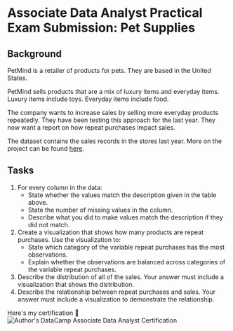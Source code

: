 # Associate Data Analyst Practical Exam Submission: Pet Supplies

## Background

PetMind is a retailer of products for pets. They are based in the United States.

PetMind sells products that are a mix of luxury items and everyday items. Luxury items include toys. Everyday items include food.

The company wants to increase sales by selling more everyday products repeatedly. They have been testing this approach for the last year. They now want a report on how repeat purchases impact sales.

The dataset contains the sales records in the stores last year. More on the project can be found [here](https://github.com/adeolaosibajo/datacamp-associate-certification/blob/c28a50e3183db5a2a69efac2812eabdfac4c5506/DataCamp_Certification_Exam-Practical%2B-%2BDAA%2B-%2BPet%2BSupplies%2B-%2B2212.pdf).

## Tasks

1. For every column in the data:
    - State whether the values match the description given in the table above.
    - State the number of missing values in the column.
    - Describe what you did to make values match the description if they did not match.
2. Create a visualization that shows how many products are repeat purchases. Use the visualization to:
    - State which category of the variable repeat purchases has the most observations.
    - Explain whether the observations are balanced across categories of the variable repeat purchases.
3. Describe the distribution of all of the sales. Your answer must include a visualization that shows the distribution.
4. Describe the relationship between repeat purchases and sales. Your answer must include a visualization to demonstrate the relationship.



Here's my certification 🙂
![Author's DataCamp Associate Data Analyst Certification](https://github.com/adeolaosibajo/datacamp-associate-certification/blob/c28a50e3183db5a2a69efac2812eabdfac4c5506/certification.png)
